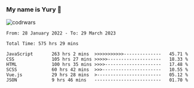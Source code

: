 ### My name is Yury 👋 
![codrwars](https://www.codewars.com/users/litury/badges/micro) 


<!--START_SECTION:waka-->

```text
From: 28 January 2022 - To: 29 March 2023

Total Time: 575 hrs 29 mins

JavaScript       263 hrs 2 mins  >>>>>>>>>>>--------------   45.71 %
CSS              105 hrs 27 mins >>>>>--------------------   18.33 %
HTML             100 hrs 35 mins >>>>---------------------   17.48 %
SCSS             60 hrs 42 mins  >>>----------------------   10.55 %
Vue.js           29 hrs 28 mins  >------------------------   05.12 %
JSON             9 hrs 46 mins   -------------------------   01.70 %
```

<!--END_SECTION:waka-->

